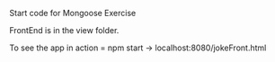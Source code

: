 Start code for Mongoose Exercise

FrontEnd is in the view folder.

To see the app in action = npm start -> localhost:8080/jokeFront.html
